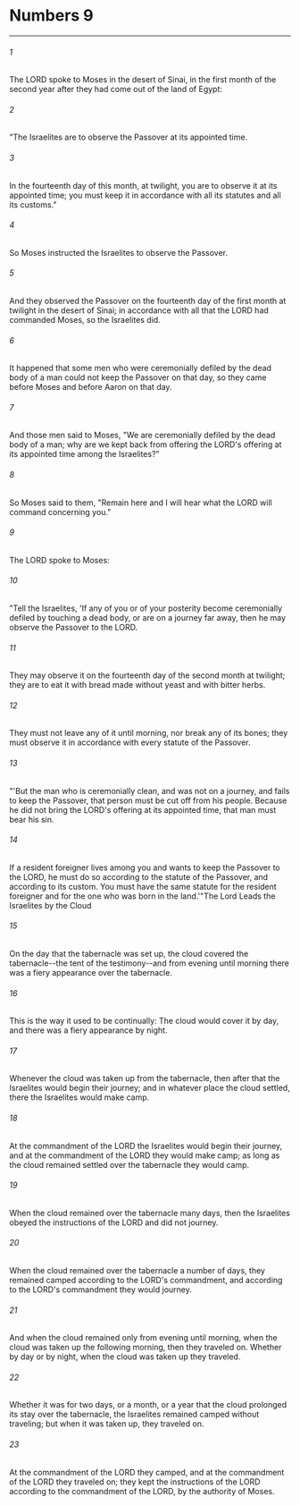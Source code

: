 # Numbers 9
***



###### 1 
The LORD spoke to Moses in the desert of Sinai, in the first month of the second year after they had come out of the land of Egypt: 

###### 2 
"The Israelites are to observe the Passover at its appointed time. 

###### 3 
In the fourteenth day of this month, at twilight, you are to observe it at its appointed time; you must keep it in accordance with all its statutes and all its customs." 

###### 4 
So Moses instructed the Israelites to observe the Passover. 

###### 5 
And they observed the Passover on the fourteenth day of the first month at twilight in the desert of Sinai; in accordance with all that the LORD had commanded Moses, so the Israelites did. 

###### 6 
It happened that some men who were ceremonially defiled by the dead body of a man could not keep the Passover on that day, so they came before Moses and before Aaron on that day. 

###### 7 
And those men said to Moses, "We are ceremonially defiled by the dead body of a man; why are we kept back from offering the LORD's offering at its appointed time among the Israelites?" 

###### 8 
So Moses said to them, "Remain here and I will hear what the LORD will command concerning you." 

###### 9 
The LORD spoke to Moses: 

###### 10 
"Tell the Israelites, 'If any of you or of your posterity become ceremonially defiled by touching a dead body, or are on a journey far away, then he may observe the Passover to the LORD. 

###### 11 
They may observe it on the fourteenth day of the second month at twilight; they are to eat it with bread made without yeast and with bitter herbs. 

###### 12 
They must not leave any of it until morning, nor break any of its bones; they must observe it in accordance with every statute of the Passover. 

###### 13 
"'But the man who is ceremonially clean, and was not on a journey, and fails to keep the Passover, that person must be cut off from his people. Because he did not bring the LORD's offering at its appointed time, that man must bear his sin. 

###### 14 
If a resident foreigner lives among you and wants to keep the Passover to the LORD, he must do so according to the statute of the Passover, and according to its custom. You must have the same statute for the resident foreigner and for the one who was born in the land.'"The Lord Leads the Israelites by the Cloud 

###### 15 
On the day that the tabernacle was set up, the cloud covered the tabernacle--the tent of the testimony--and from evening until morning there was a fiery appearance over the tabernacle. 

###### 16 
This is the way it used to be continually: The cloud would cover it by day, and there was a fiery appearance by night. 

###### 17 
Whenever the cloud was taken up from the tabernacle, then after that the Israelites would begin their journey; and in whatever place the cloud settled, there the Israelites would make camp. 

###### 18 
At the commandment of the LORD the Israelites would begin their journey, and at the commandment of the LORD they would make camp; as long as the cloud remained settled over the tabernacle they would camp. 

###### 19 
When the cloud remained over the tabernacle many days, then the Israelites obeyed the instructions of the LORD and did not journey. 

###### 20 
When the cloud remained over the tabernacle a number of days, they remained camped according to the LORD's commandment, and according to the LORD's commandment they would journey. 

###### 21 
And when the cloud remained only from evening until morning, when the cloud was taken up the following morning, then they traveled on. Whether by day or by night, when the cloud was taken up they traveled. 

###### 22 
Whether it was for two days, or a month, or a year that the cloud prolonged its stay over the tabernacle, the Israelites remained camped without traveling; but when it was taken up, they traveled on. 

###### 23 
At the commandment of the LORD they camped, and at the commandment of the LORD they traveled on; they kept the instructions of the LORD according to the commandment of the LORD, by the authority of Moses.
